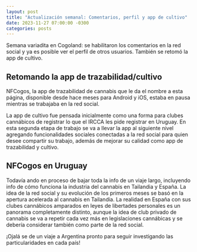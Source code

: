 ```yaml
---
layout: post
title: "Actualización semanal: Comentarios, perfil y app de cultivo"
date: 2023-11-27 07:00:00 -0300
categories: posts
---
```


Semana variadita en Cogoland: se habilitaron los comentarios en la red social y ya es posible ver el perfil de otros usuarios. También se retomó la app de cultivo.

## Retomando la app de trazabilidad/cultivo

NFCogos, la app de trazabilidad de cannabis que le da el nombre a esta página, disponible desde hace meses para Android y iOS, estaba en pausa mientras se trabajaba en la red social.

La app de cultivo fue pensada inicialmente como una forma para clubes cannábicos de registrar lo que el IRCCA les pide registrar en Uruguay. En esta segunda etapa de trabajo se va a llevar la app al siguiente nivel agregando funcionalidades sociales conectadas a la red social para quien desee compartir su trabajo, además de mejorar su calidad como app de trazabilidad y cultivo.

## NFCogos en Uruguay

Todavía ando en proceso de bajar toda la info de un viaje largo, incluyendo info de cómo funciona la industria del cannabis en Tailandia y España. La idea de la red social y su evolución de los primeros meses se basó en la apertura acelerada al cannabis en Tailandia. La realidad en España con sus clubes cannábicos amparados en leyes de libertades personales es un panorama completamente distinto, aunque la idea de club privado de cannabis se va a repetir cada vez más en legislaciones cannábicas y se debería considerar también como parte de la red social.

¡Ojalá se de un viaje a Argentina pronto para seguir investigando las particularidades en cada país!
